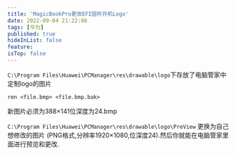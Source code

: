 ```yaml
---
title: 'MagicBookPro更改EFI固件开机Logo'
date: 2022-09-04 21:22:08
tags: [华为]
published: true
hideInList: false
feature: 
isTop: false
---
```

`C:\Program Files\Huawei\PCManager\res\drawable\logo`下存放了电脑管家中定制logo的图片

`ren <file.bmp> <file.bmp.bak>`

新图片必须为388×141位深度为24.bmp

`C:\Program Files\Huawei\PCManager\res\drawable\logo\PreView`
更换为自己想修改的图片 (PNG格式,分辨率1920×1080,位深度24).然后你就能在电脑管家里面进行预览和更改.
